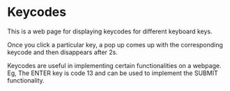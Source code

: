 # Keycodes

This is a web page for displaying keycodes for different keyboard keys. 

Once you click a particular key, a pop up comes up with the corresponding keycode and then disappears after 2s. 

Keycodes are useful in implementing certain functionalities on a webpage. Eg, The ENTER key is code 13 and can be used to implement the SUBMIT functionality.
